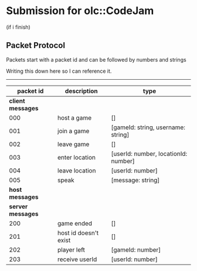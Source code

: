# Submission for olc::CodeJam

(if i finish)


## Packet Protocol

Packets start with a packet id and can be followed by numbers and strings

Writing this down here so I can reference it.

---

|packet id|description|type|
|---------|-----------|----|
|__client messages__|
|000|host a game|[]|
|001|join a game|[gameId: string, username: string]|
|002|leave game|[]|
|003|enter location|[userId: number, locationId: number]|
|004|leave location|[userId: number]|
|005|speak|[message: string]|
|__host messages__|
|__server messages__|
|200|game ended|[]|
|201|host id doesn't exist|[]|
|202|player left|[gameId: number]|
|203|receive userId|[userId: number]|
